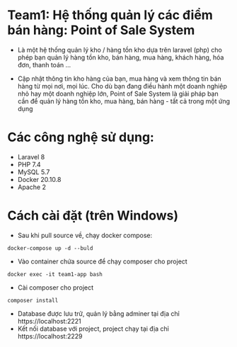 # Team1: Hệ thống quản lý các điểm bán hàng: Point of Sale System

-   Là một hệ thống quản lý kho / hàng tồn kho dựa trên laravel (php) cho phép bạn quản lý hàng tồn kho, bán hàng, mua hàng, khách hàng, hóa đơn, thanh toán ...

-   Cập nhật thông tin kho hàng của bạn, mua hàng và xem thông tin bán hàng từ mọi nơi, mọi lúc. Cho dù bạn đang điều hành một doanh nghiệp nhỏ hay một doanh nghiệp lớn, Point of Sale System là giải pháp bạn cần để quản lý hàng tồn kho, mua hàng, bán hàng - tất cả trong một ứng dụng

# Các công nghệ sử dụng:

-   Laravel 8
-   PHP 7.4
-   MySQL 5.7
-   Docker 20.10.8
-   Apache 2

# Cách cài đặt (trên Windows)

-   Sau khi pull source về, chạy docker compose:

```
docker-compose up -d --buld
```

-   Vào container chứa source để chạy composer cho project

```
docker exec -it team1-app bash
```

-   Cài composer cho project

```
composer install
```

-   Database được lưu trữ, quản lý bằng adminer tại địa chỉ https://localhost:2221
-   Kết nối database với project, project chạy tại địa chỉ https://localhost:2229
